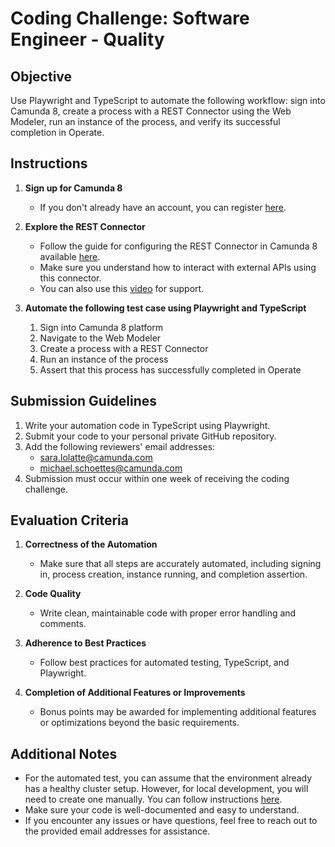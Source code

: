# Coding Challenge: Software Engineer - Quality

## Objective
Use Playwright and TypeScript to automate the following workflow: sign into Camunda 8, create a process with a REST Connector using the Web Modeler, run an instance of the process, and verify its successful completion in Operate.

## Instructions

1. **Sign up for Camunda 8**
   - If you don't already have an account, you can register [here](https://camunda.com/get-started/).

2. **Explore the REST Connector**
   - Follow the guide for configuring the REST Connector in Camunda 8 available [here](https://docs.camunda.io/docs/components/connectors/protocol/rest/).
   - Make sure you understand how to interact with external APIs using this connector.
   - You can also use this [video](https://www.youtube.com/watch?v=RfNp3iOWEhQ) for support.

3. **Automate the following test case using Playwright and TypeScript**
   1. Sign into Camunda 8 platform
   2. Navigate to the Web Modeler
   3. Create a process with a REST Connector
   4. Run an instance of the process
   5. Assert that this process has successfully completed in Operate

## Submission Guidelines

1. Write your automation code in TypeScript using Playwright.
2. Submit your code to your personal private GitHub repository.
3. Add the following reviewers' email addresses: 
   - sara.lolatte@camunda.com 
   - michael.schoettes@camunda.com
4. Submission must occur within one week of receiving the coding challenge.

## Evaluation Criteria

1. **Correctness of the Automation**
   - Make sure that all steps are accurately automated, including signing in, process creation, instance running, and completion assertion.

2. **Code Quality**
   - Write clean, maintainable code with proper error handling and comments.

3. **Adherence to Best Practices**
   - Follow best practices for automated testing, TypeScript, and Playwright.

4. **Completion of Additional Features or Improvements**
   - Bonus points may be awarded for implementing additional features or optimizations beyond the basic requirements.

## Additional Notes

- For the automated test, you can assume that the environment already has a healthy cluster setup. However, for local development, you will need to create one manually. You can follow instructions [here](https://docs.camunda.io/docs/guides/create-cluster/).
- Make sure your code is well-documented and easy to understand.
- If you encounter any issues or have questions, feel free to reach out to the provided email addresses for assistance.
